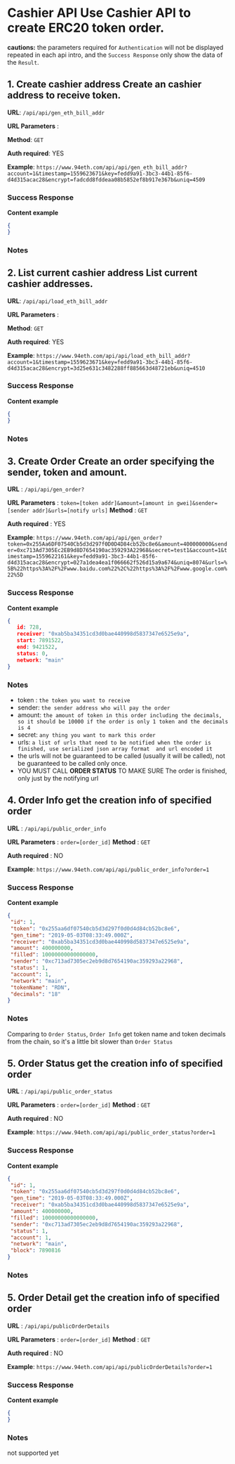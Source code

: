 
  
    
# Cashier API Use Cashier API to create ERC20 token order.    
    
**cautions:** the parameters required for `Authentication` will not be displayed repeated in each api intro, and the `Success Response` only show the data of the `Result`.    
    
## 1. Create cashier address Create an cashier address to receive token.    
    
**URL**: `/api/api/gen_eth_bill_addr`  
  
 **URL Parameters** :      
    
**Method**: `GET`    

 **Auth required**: YES    
    
**Example**: `https://www.94eth.com/api/api/gen_eth_bill_addr?account=1&timestamp=1559623671&key=fedd9a91-3bc3-44b1-85f6-d4d315acac28&encrypt=fadcdd8fddeaa08b5852ef8b917e367b&uniq=4509`    

 ### Success Response    
 **Content example**    
 
 ```json 
 { 
 } 
 ``` 

### Notes
    
 ## 2. List current cashier address List current cashier addresses.    
    
**URL**: `/api/api/load_eth_bill_addr`    

 **URL Parameters** :      
    
**Method**: `GET`    

 **Auth required**: YES    
    
**Example**: `https://www.94eth.com/api/api/load_eth_bill_addr?account=1&timestamp=1559623671&key=fedd9a91-3bc3-44b1-85f6-d4d315acac28&encrypt=3d25e631c3482288ff885663d48721eb&uniq=4510`    

 ### Success Response    
 
 **Content example**    
 ```json 
 { 
 } 
 ``` 

### Notes    

 ## 3. Create Order Create an order specifying the sender, token and amount.    
    
**URL** : `/api/api/gen_order?`    

 **URL Parameters** : `token=[token addr]&amount=[amount in gwei]&sender=[sender addr]&urls=[notify urls]` **Method** : `GET`    
 
 **Auth required** : YES    
    
**Example**: `https://www.94eth.com/api/api/gen_order?token=0x255Aa6DF07540Cb5d3d297f0D0D4D84cb52bc8e6&amount=400000000&sender=0xc713Ad7305Ec2EB9d8D7654190ac359293A22968&secret=test1&account=1&timestamp=1559622161&key=fedd9a91-3bc3-44b1-85f6-d4d315acac28&encrypt=027a1dea4ea1f066662f526d15a9a674&uniq=8074&urls=%5B%22https%3A%2F%2Fwww.baidu.com%22%2C%22https%3A%2F%2Fwww.google.com%22%5D`   
  
### Success Response    

 **Content example**    
 ```json 
{  
    id: 728, 
    receiver: "0xab5ba34351cd3d0bae440998d5837347e6525e9a", 
    start: 7891522, 
    end: 9421522, 
    status: 0, 
    network: "main"
} 
 ```
 
### Notes 

* token : `the token you want to receive`  
* sender: `the sender address who will pay the order`  
* amount: `the amount of token in this order including the decimals, so it should be 10000 if the order is only 1 token and the decimals is 4`  
* secret: `any thing you want to mark this order`  
* urls: `a list of urls that need to be notified when the order is finished, use serialized json array format  and url encoded it`  
* the urls will not be guaranteed to be called (usually it will be called), not be guaranteed to be called only once.   
* YOU MUST CALL **ORDER STATUS** TO MAKE SURE The order is finished, only just by the notifying url  
  
## 4. Order Info get the creation info of specified order    
    
**URL** : `/api/api/public_order_info`    

 **URL Parameters** : `order=[order_id]` **Method** : `GET`    
 
 **Auth required** : NO    
    
**Example**: `https://www.94eth.com/api/api/public_order_info?order=1`    

 ### Success Response    
 
 **Content example**    
 ```json 
{    
  "id": 1,    
  "token": "0x255aa6df07540cb5d3d297f0d0d4d84cb52bc8e6",    
  "gen_time": "2019-05-03T08:33:49.000Z",    
  "receiver": "0xab5ba34351cd3d0bae440998d5837347e6525e9a",    
  "amount": 400000000,    
  "filled": 10000000000000000,    
  "sender": "0xc713ad7305ec2eb9d8d7654190ac359293a22968",    
  "status": 1,    
  "account": 1,    
  "network": "main",    
  "tokenName": "RDN",    
  "decimals": "18" 
} 
``` 

### Notes 

Comparing to `Order Status`, `Order Info` get token name and token decimals from the chain, so it's a little bit slower than `Order Status`    

 ## 5. Order Status get the creation info of specified order    
    
**URL** : `/api/api/public_order_status` 
  
 **URL Parameters** : `order=[order_id]` **Method** : `GET`    
 
 **Auth required** : NO    
    
**Example**: `https://www.94eth.com/api/api/public_order_status?order=1`    

 ### Success Response    
 
 **Content example**    
 
 ```json 
 {    
  "id": 1,    
  "token": "0x255aa6df07540cb5d3d297f0d0d4d84cb52bc8e6",    
  "gen_time": "2019-05-03T08:33:49.000Z",    
  "receiver": "0xab5ba34351cd3d0bae440998d5837347e6525e9a",    
  "amount": 400000000,    
  "filled": 10000000000000000,    
  "sender": "0xc713ad7305ec2eb9d8d7654190ac359293a22968",    
  "status": 1,    
  "account": 1,    
  "network": "main",    
  "block": 7890816 
} 
``` 

### Notes    

 ## 5. Order Detail get the creation info of specified order    
    
**URL** : `/api/api/publicOrderDetails`  
  
 **URL Parameters** : `order=[order_id]` **Method** : `GET`    
 
 **Auth required** : NO    
    
**Example**: `https://www.94eth.com/api/api/publicOrderDetails?order=1`    

 ### Success Response    
 
 **Content example**    
 ```json 
 {    
 } 
 ``` 

### Notes 

not supported yet